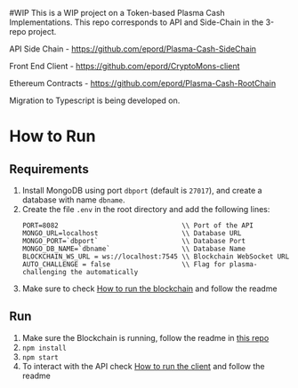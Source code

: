 #WIP
This is a WIP project on a Token-based Plasma Cash Implementations. 
This repo corresponds to API and Side-Chain in the 3-repo project.

API Side Chain     - https://github.com/epord/Plasma-Cash-SideChain

Front End Client   - https://github.com/epord/CryptoMons-client

Ethereum Contracts - https://github.com/epord/Plasma-Cash-RootChain

Migration to Typescript is being developed on.

# How to Run

## Requirements
1. Install MongoDB using port `dbport` (default is `27017`), and create a database with name `dbname`.
2. Create the file `.env` in the root directory and add the following lines:  
    ```
    PORT=8082                               \\ Port of the API
    MONGO_URL=localhost                     \\ Database URL
    MONGO_PORT=`dbport`                     \\ Database Port
    MONGO_DB_NAME=`dbname`                  \\ Database Name
    BLOCKCHAIN_WS_URL = ws://localhost:7545 \\ Blockchain WebSocket URL 
    AUTO_CHALLENGE = false                  \\ Flag for plasma-challenging the automatically
    ```
3. Make sure to check [How to run the blockchain](https://github.com/epord/Plasma-Cash-RootChain) and follow the readme

## Run
1. Make sure the Blockchain is running, follow the readme in  [this repo](https://github.com/epord/Plasma-Cash-RootChain)
2. `npm install`  
3. `npm start`
4. To interact with the API check [How to run the client](https://github.com/epord/CryptoMons-client) and follow the readme  

